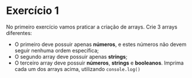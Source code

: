 # Exercício 1

No primeiro exercício vamos praticar a criação de arrays. Crie 3 arrays diferentes:

- O primeiro deve possuir apenas **números**, e estes números não devem seguir nenhuma ordem específica;
- O segundo array deve possuir apenas **strings**;
- O terceiro array deve possuir **números**, **strings** e **booleanos**.
Imprima cada um dos arrays acima, utilizando `console.log()`

